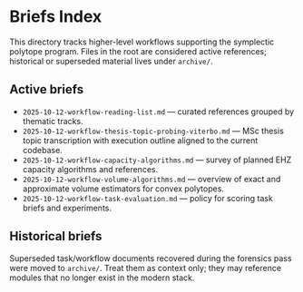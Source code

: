 # Briefs Index

This directory tracks higher-level workflows supporting the symplectic polytope program. Files in the root are
considered active references; historical or superseded material lives under `archive/`.

## Active briefs

- `2025-10-12-workflow-reading-list.md` — curated references grouped by thematic tracks.
- `2025-10-12-workflow-thesis-topic-probing-viterbo.md` — MSc thesis topic transcription with execution outline aligned to the current codebase.
- `2025-10-12-workflow-capacity-algorithms.md` — survey of planned EHZ capacity algorithms and references.
- `2025-10-12-workflow-volume-algorithms.md` — overview of exact and approximate volume estimators for convex polytopes.
- `2025-10-12-workflow-task-evaluation.md` — policy for scoring task briefs and experiments.

## Historical briefs

Superseded task/workflow documents recovered during the forensics pass were moved to `archive/`. Treat them as
context only; they may reference modules that no longer exist in the modern stack.
